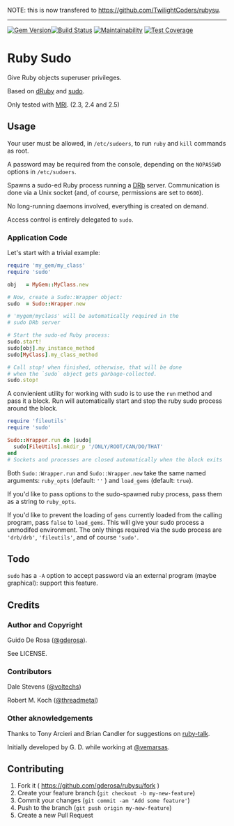 NOTE: this is now transfered to https://github.com/TwilightCoders/rubysu.

---

[![Gem Version](https://badge.fury.io/rb/sudo.svg)](https://badge.fury.io/rb/sudo)[![Build Status](https://travis-ci.com/gderosa/rubysu.svg?branch=master)](https://travis-ci.com/gderosa/rubysu)
[![Maintainability](https://api.codeclimate.com/v1/badges/3fdebfb836bebb531fb3/maintainability)](https://codeclimate.com/github/gderosa/rubysu/maintainability)
[![Test Coverage](https://api.codeclimate.com/v1/badges/3fdebfb836bebb531fb3/test_coverage)](https://codeclimate.com/github/gderosa/rubysu/test_coverage)

# Ruby Sudo

Give Ruby objects superuser privileges.

Based on [dRuby](http://ruby-doc.org/stdlib-2.5.3/libdoc/drb/rdoc/DRb.html) and [sudo](http://www.sudo.ws/).

Only tested with [MRI](http://en.wikipedia.org/wiki/Ruby_MRI). (2.3, 2.4 and 2.5)

## Usage

Your user must be allowed, in `/etc/sudoers`, to run `ruby` and `kill`
commands as root.

A password may be required from the console, depending on the
`NOPASSWD` options in `/etc/sudoers`.

Spawns a sudo-ed Ruby process running a
[DRb](http://ruby-doc.org/stdlib-2.5.3/libdoc/drb/rdoc/DRb.html) server. Communication is
done via a Unix socket (and, of course, permissions are set to `0600`).

No long-running daemons involved, everything is created on demand.

Access control is entirely delegated to `sudo`.

### Application Code

Let's start with a trivial example:

```ruby
require 'my_gem/my_class'
require 'sudo'

obj   = MyGem::MyClass.new

# Now, create a Sudo::Wrapper object:
sudo  = Sudo::Wrapper.new

# 'mygem/myclass' will be automatically required in the
# sudo DRb server

# Start the sudo-ed Ruby process:
sudo.start!
sudo[obj].my_instance_method
sudo[MyClass].my_class_method

# Call stop! when finished, otherwise, that will be done
# when the `sudo` object gets garbage-collected.
sudo.stop!
```

A convienient utility for working with sudo is to use the `run` method and pass it a block.
Run will automatically start and stop the ruby sudo process around the block.

```ruby
require 'fileutils'
require 'sudo'

Sudo::Wrapper.run do |sudo|
  sudo[FileUtils].mkdir_p '/ONLY/ROOT/CAN/DO/THAT'
end
# Sockets and processes are closed automatically when the block exits
```

Both `Sudo::Wrapper.run` and `Sudo::Wrapper.new` take the same named arguments: `ruby_opts` (default: `''` ) and `load_gems` (default: `true`).

If you'd like to pass options to the sudo-spawned ruby process, pass them as a string to `ruby_opts`.

If you'd like to prevent the loading of `gems` currently loaded from the calling program, pass `false` to `load_gems`. This will give your sudo process a unmodifed environment. The only things required via the sudo process are `'drb/drb'`, `'fileutils'`, and of course `'sudo'`.

## Todo

`sudo` has a `-A` option to accept password via an external program (maybe
graphical): support this feature.

## Credits

### Author and Copyright

Guido De Rosa ([@gderosa](http://github.com/gderosa/)).

See LICENSE.

### Contributors

Dale Stevens ([@voltechs](https://github.com/voltechs))

Robert M. Koch ([@threadmetal](https://github.com/threadmetal))

### Other aknowledgements
Thanks to Tony Arcieri and Brian Candler for suggestions on 
[ruby-talk](http://www.ruby-forum.com/topic/262655).

Initially developed by G. D. while working at [@vemarsas](https://github.com/vemarsas).

## Contributing

1. Fork it ( https://github.com/gderosa/rubysu/fork )
2. Create your feature branch (`git checkout -b my-new-feature`)
3. Commit your changes (`git commit -am 'Add some feature'`)
4. Push to the branch (`git push origin my-new-feature`)
5. Create a new Pull Request
